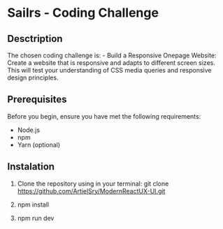 # Sailrs - Coding Challenge

## Desctription

The chosen coding challenge is: 
    - Build a Responsive Onepage Website:
    Create a website that is responsive and adapts to different screen sizes. This will test your understanding of CSS media queries and responsive design principles.

## Prerequisites

Before you begin, ensure you have met the following requirements:

- Node.js
- npm
- Yarn (optional)

## Instalation

1. Clone the repository using in your terminal: 
    git clone https://github.com/ArtielSry/ModernReactUX-UI.git

2. npm install
3. npm run dev
